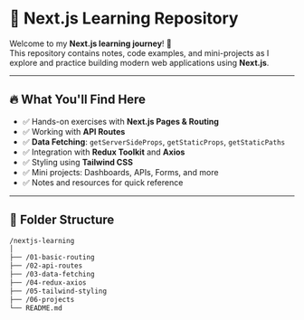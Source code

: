 # 📘 Next.js Learning Repository

Welcome to my **Next.js learning journey**! 🚀  
This repository contains notes, code examples, and mini-projects as I explore and practice building modern web applications using **Next.js**.

---

## 🔥 What You'll Find Here

- ✅ Hands-on exercises with **Next.js Pages & Routing**
- ✅ Working with **API Routes**
- ✅ **Data Fetching**: `getServerSideProps`, `getStaticProps`, `getStaticPaths`
- ✅ Integration with **Redux Toolkit** and **Axios**
- ✅ Styling using **Tailwind CSS**
- ✅ Mini projects: Dashboards, APIs, Forms, and more
- ✅ Notes and resources for quick reference

---

## 📁 Folder Structure

```bash
/nextjs-learning
│
├── /01-basic-routing
├── /02-api-routes
├── /03-data-fetching
├── /04-redux-axios
├── /05-tailwind-styling
├── /06-projects
└── README.md
